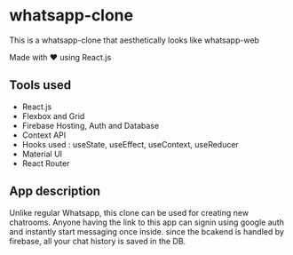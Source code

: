 # whatsapp-clone
This is a whatsapp-clone that aesthetically looks like whatsapp-web

Made with ❤ using React.js

## Tools used

- React.js
- Flexbox and Grid
- Firebase Hosting, Auth and Database
- Context API
- Hooks used : useState, useEffect, useContext, useReducer
- Material UI
- React Router

## App description

Unlike regular Whatsapp, this clone can be used for creating new chatrooms. Anyone having the link to this app can signin using google auth and instantly start messaging once inside. since the bcakend is handled by firebase, all your chat history is saved in the DB.
